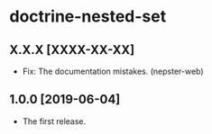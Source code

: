 doctrine-nested-set
===================

X.X.X [XXXX-XX-XX]
------------------

- Fix: The documentation mistakes. (nepster-web)

1.0.0 [2019-06-04]
------------------

- The first release.
